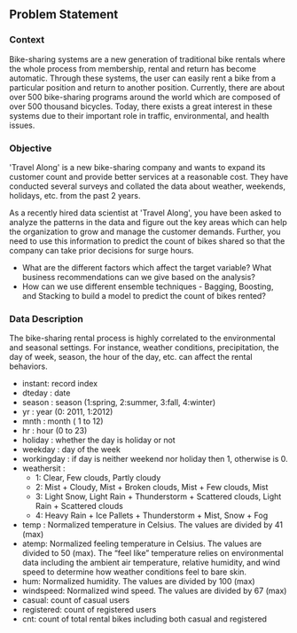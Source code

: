 ## Problem Statement

### Context
Bike-sharing systems are a new generation of traditional bike rentals where the whole process from membership, rental and return has become automatic. Through these systems, the user can easily rent a bike from a particular position and return to another position. Currently, there are about over 500 bike-sharing programs around the world which are composed of over 500 thousand bicycles. Today, there exists a great interest in these systems due to their important role in traffic, environmental, and health issues.

### Objective
'Travel Along' is a new bike-sharing company and wants to expand its customer count and provide better services at a reasonable cost. They have conducted several surveys and collated the data about weather, weekends, holidays, etc. from the past 2 years.

As a recently hired data scientist at 'Travel Along', you have been asked to analyze the patterns in the data and figure out the key areas which can help the organization to grow and manage the customer demands. Further, you need to use this information to predict the count of bikes shared so that the company can take prior decisions for surge hours.
- What are the different factors which affect the target variable? What business recommendations can we give based on the analysis?
- How can we use different ensemble techniques - Bagging, Boosting, and Stacking to build a model to predict the count of bikes rented?

### Data Description
The bike-sharing rental process is highly correlated to the environmental and seasonal settings. For instance, weather conditions, precipitation, the day of week, season, the hour of the day, etc. can affect the rental behaviors.

- instant: record index
- dteday : date
- season : season (1:spring, 2:summer, 3:fall, 4:winter)
- yr : year (0: 2011, 1:2012)
- mnth : month ( 1 to 12)
- hr : hour (0 to 23)
- holiday : whether the day is holiday or not
- weekday : day of the week
- workingday : if day is neither weekend nor holiday then 1, otherwise is 0.
- weathersit :
	- 1: Clear, Few clouds, Partly cloudy
	- 2: Mist + Cloudy, Mist + Broken clouds, Mist + Few clouds, Mist
	- 3: Light Snow, Light Rain + Thunderstorm + Scattered clouds, Light Rain + Scattered clouds
	- 4: Heavy Rain + Ice Pallets + Thunderstorm + Mist, Snow + Fog
- temp : Normalized temperature in Celsius. The values are divided by 41 (max)
- atemp: Normalized feeling temperature in Celsius. The values are divided to 50 (max). The “feel like” temperature relies on environmental data including the ambient air temperature, relative humidity, and wind speed to determine how weather conditions feel to bare skin.
- hum: Normalized humidity. The values are divided by 100 (max)
- windspeed: Normalized wind speed. The values are divided by 67 (max)
- casual: count of casual users
- registered: count of registered users
- cnt: count of total rental bikes including both casual and registered
